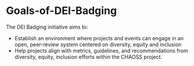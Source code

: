 # Goals-of-DEI-Badging
The DEI Badging initiative aims to:
* Establish an environment where projects and events can engage in an open, peer-review system centered on diversity, equity and inclusion
* Help projects align with metrics, guidelines, and recommendations from diversity, equity,  inclusion efforts within the CHAOSS project.
